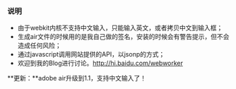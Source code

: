 ### 说明 ###
  * 由于webkit内核不支持中文输入，只能输入英文，或者拷贝中文到输入框；
  * 生成air文件的时候用的是我自己做的签名，安装的时候会有警告提示，但不会造成任何风险；
  * 通过javascript调用网站提供的API，以jsonp的方式；
  * 欢迎到我的Blog进行讨论。http://hi.baidu.com/webworker

**更新：**adobe air升级到1.1，支持中文输入了！